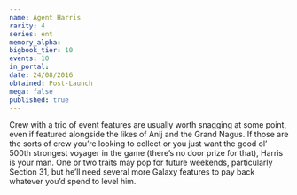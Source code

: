 ```yaml
---
name: Agent Harris
rarity: 4
series: ent
memory_alpha:
bigbook_tier: 10
events: 10
in_portal:
date: 24/08/2016
obtained: Post-Launch
mega: false
published: true
---
```


Crew with a trio of event features are usually worth snagging at some point, even if featured alongside the likes of Anij and the Grand Nagus. If those are the sorts of crew you’re looking to collect or you just want the good ol’ 500th strongest voyager in the game (there’s no door prize for that), Harris is your man. One or two traits may pop for future weekends, particularly Section 31, but he’ll need several more Galaxy features to pay back whatever you’d spend to level him.
